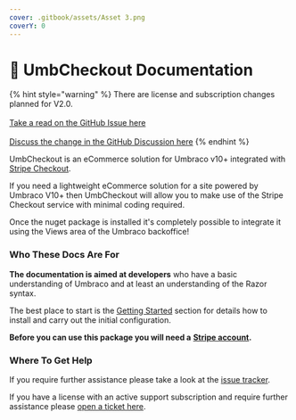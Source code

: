 ```yaml
---
cover: .gitbook/assets/Asset 3.png
coverY: 0
---
```


# 🛒 UmbCheckout Documentation

{% hint style="warning" %}
There are license and subscription changes planned for V2.0.\
\
[Take a read on the GitHub Issue here](https://github.com/UmbHost/UmbCheckout/issues/97)\
\
[Discuss the change in the GitHub Discussion here](https://github.com/UmbHost/UmbCheckout/discussions/98)
{% endhint %}

UmbCheckout is an eCommerce solution for Umbraco v10+ integrated with [Stripe Checkout](https://stripe.com/docs/payments/checkout).

If you need a lightweight eCommerce solution for a site powered by Umbraco V10+ then UmbCheckout will allow you to make use of the Stripe Checkout service with minimal coding required.

Once the nuget package is installed it's completely possible to integrate it using the Views area of the Umbraco backoffice!

### Who These Docs Are For

**The documentation is aimed at developers** who have a basic understanding of Umbraco and at least an understanding of the Razor syntax.

The best place to start is the [Getting Started](https://app.gitbook.com/o/uDVI1KElzKJfw9ON52uk/s/h5UHoyl8SSRgUKuYYLss/) section for details how to install and carry out the initial configuration.

**Before you can use this package you will need a** [**Stripe account**](https://dashboard.stripe.com/register)**.**

### Where To Get Help

If you require further assistance please take a look at the [issue tracker](https://github.com/UmbHost/UmbCheckout/issues).

If you have a license with an active support subscription and require further assistance please [open a ticket here](https://my.umbhost.net/submitticket.php?step=2\&deptid=2).

